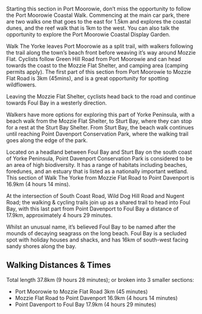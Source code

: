 Starting this section in Port Moorowie, don’t miss the opportunity to follow the Port Moorowie Coastal Walk.  Commencing at the main car park, there are two walks  one that goes to the east for 1.5km and explores the coastal dunes, and the reef walk that is 1km to the west.  You can also talk the opportunity to explore the Port Moorowie Coastal Display Garden.

Walk The Yorke leaves Port Moorowie as a split trail, with walkers following the trail along the town’s beach front before weaving it’s way around Mozzie Flat.  Cyclists follow Green Hill Road from Port Moorowie and can head towards the coast to the Mozzie Flat Shelter, and camping area (camping permits apply).  The first part of this section from Port Moorowie to Mozzie Flat Road is 3km (45mins), and is a great opportunity for spotting wildflowers.

Leaving the Mozzie Flat Shelter, cyclists head back to the road and continue towards Foul Bay in a westerly direction.

Walkers have more options for exploring this part of Yorke Peninsula, with a beach walk from the Mozzie Flat Shelter, to Sturt Bay, where they can stop for a rest at the Sturt Bay Shelter.  From Sturt Bay, the beach walk continues until reaching Point Davenport Conservation Park, where the walking trail goes along the edge of the park.

Located on a headland between Foul Bay and Sturt Bay on the south coast of Yorke Peninsula, Point Davenport Conservation Park is considered to be an area of high biodiversity.  It has a range of habitats including beaches, foredunes, and an estuary that is listed as a nationally important wetland.  This section of Walk The Yorke from Mozzie Flat Road to Point Davenport is 16.9km (4 hours 14 mins).

At the intersection of South Coast Road, Wild Dog Hill Road and Nugent Road; the walking & cycling trails join up as a shared trail to head into Foul Bay, with this last part from Point Davenport to Foul Bay a distance of 17.9km, approximately 4 hours 29 minutes.

Whilst an unusual name, it’s believed Foul Bay to be named after the mounds of decaying seagrass on the long beach.  Foul Bay is a secluded spot with holiday houses and shacks, and has 16km of south-west facing sandy shores along the bay. 

## Walking Distances & Times
Total length 37.8km (9 hours 28 minutes); or broken into 3 smaller sections:

- Port Moorowie to Mozzie Flat Road 3km (45 minutes)
- Mozzie Flat Road to Point Davenport 16.9km (4 hours 14 minutes)
- Point Davenport to Foul Bay 17.9km (4 hours 29 minutes)
